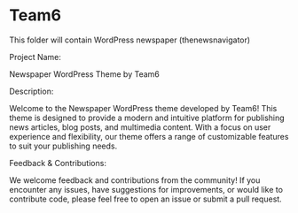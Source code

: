 # Team6
This folder will contain WordPress newspaper (thenewsnavigator)


Project Name:



Newspaper WordPress Theme by Team6


Description:


Welcome to the Newspaper WordPress theme developed by Team6! 
This theme is designed to provide a modern and intuitive platform for publishing news articles, blog posts, and multimedia content. 
With a focus on user experience and flexibility, our theme offers a range of customizable features to suit your publishing needs. 


Feedback & Contributions:


We welcome feedback and contributions from the community! If you encounter any issues, have suggestions for improvements, or would like to contribute code, please feel free to open an issue or submit a pull request.




